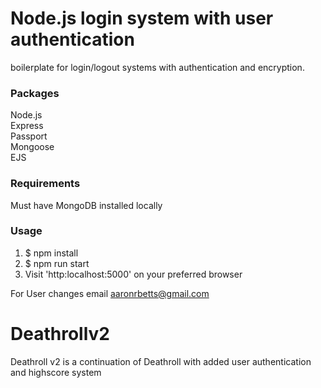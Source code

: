 # Node.js login system with user authentication

boilerplate for login/logout systems with authentication and encryption.

### Packages
Node.js<br/>
Express<br/>
Passport<br/>
Mongoose<br/>
EJS

### Requirements
Must have MongoDB installed locally

### Usage
1) $ npm install
2) $ npm run start
3) Visit 'http:localhost:5000' on your preferred browser

For User changes email aaronrbetts@gmail.com

# Deathrollv2

Deathroll v2 is a continuation of Deathroll with added user authentication and highscore system
